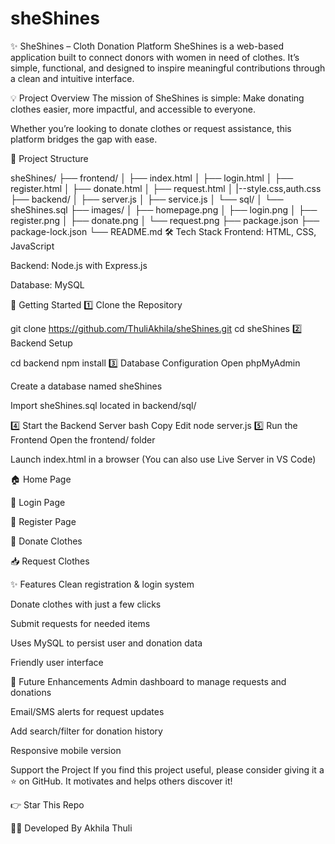 # sheShines
✨ SheShines – Cloth Donation Platform
SheShines is a web-based application built to connect donors with women in need of clothes. It’s simple, functional, and designed to inspire meaningful contributions through a clean and intuitive interface.

💡 Project Overview
The mission of SheShines is simple:
Make donating clothes easier, more impactful, and accessible to everyone.

Whether you’re looking to donate clothes or request assistance, this platform bridges the gap with ease.

📁 Project Structure

sheShines/
├── frontend/
│   ├── index.html
│   ├── login.html
│   ├── register.html
│   ├── donate.html
│   ├── request.html
│   |--style.css,auth.css
├── backend/
│   ├── server.js
│   ├── service.js
│   └── sql/
│       └── sheShines.sql
├── images/
│   ├── homepage.png
│   ├── login.png
│   ├── register.png
│   ├── donate.png
│   └── request.png
├── package.json
├── package-lock.json
└── README.md
🛠️ Tech Stack
Frontend: HTML, CSS, JavaScript

Backend: Node.js with Express.js

Database: MySQL

🚀 Getting Started
1️⃣ Clone the Repository

git clone https://github.com/ThuliAkhila/sheShines.git
cd sheShines
2️⃣ Backend Setup

cd backend
npm install
3️⃣ Database Configuration
Open phpMyAdmin

Create a database named sheShines

Import sheShines.sql located in backend/sql/

4️⃣ Start the Backend Server
bash
Copy
Edit
node server.js
5️⃣ Run the Frontend
Open the frontend/ folder

Launch index.html in a browser
(You can also use Live Server in VS Code)



🏠 Home Page

🔐 Login Page

📝 Register Page

👗 Donate Clothes

📥 Request Clothes

✨ Features
Clean registration & login system

Donate clothes with just a few clicks

Submit requests for needed items

Uses MySQL to persist user and donation data

Friendly user interface

🔮 Future Enhancements
Admin dashboard to manage requests and donations

Email/SMS alerts for request updates

Add search/filter for donation history

Responsive mobile version

 Support the Project
If you find this project useful, please consider giving it a ⭐️ on GitHub. It motivates and helps others discover it!

👉 Star This Repo

👩‍💻 Developed By
Akhila Thuli

